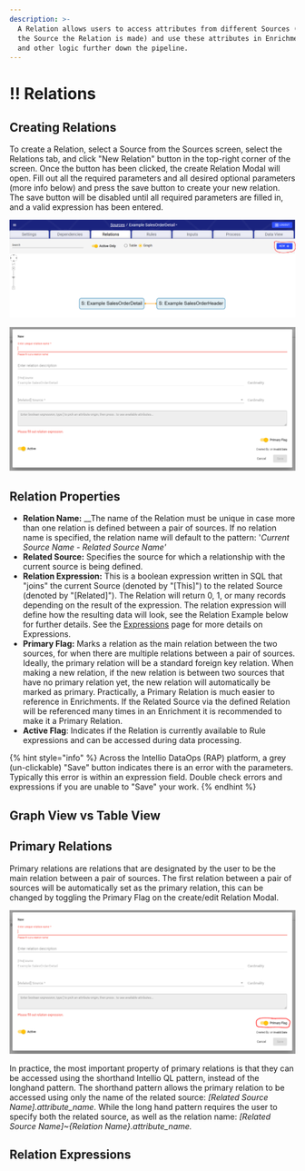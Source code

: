 ```yaml
---
description: >-
  A Relation allows users to access attributes from different Sources (within
  the Source the Relation is made) and use these attributes in Enrichment rules
  and other logic further down the pipeline.
---
```


# !! Relations

## Creating Relations

To create a Relation, select a Source from the Sources screen, select the Relations tab, and click "New Relation" button in the top-right corner of the screen. Once the button has been clicked, the create Relation Modal will open. Fill out all the required parameters and all desired optional parameters \(more info below\) and press the save button to create your new relation. The save button will be disabled until all required parameters are filled in, and a valid expression has been entered.

![New Relation Button](../../.gitbook/assets/image%20%28302%29.png)

![Create Relation Modal](../../.gitbook/assets/image%20%28298%29.png)

## Relation Properties

* **Relation Name:** __The name of the Relation must be unique in case more than one relation is defined between a pair of sources. If no relation name is specified, the relation name will default to the pattern: '_Current Source Name - Related Source Name'_
* **Related Source:** Specifies the source for which a relationship with the current source is being defined. 
* **Relation Expression:**  This is a boolean expression written in SQL that "joins" the current Source \(denoted by "\[This\]"\) to the related Source \(denoted by "\[Related\]"\). The Relation will return 0, 1, or many records depending on the result of the expression. The relation expression will define how the resulting data will look, see the Relation Example below for further details. See the [Expressions](../expressions.md) page for more details on Expressions.
* **Primary Flag:** Marks a relation as the main relation between the two sources, for when there are multiple relations between a pair of sources. Ideally, the primary relation will be a standard foreign key relation. When making a new relation, if the new relation is between two sources that have no primary relation yet, the new relation will automatically be marked as primary. Practically, a Primary Relation is much easier to reference in Enrichments. If the Related Source via the defined Relation will be referenced many times in an Enrichment it is recommended to make it a Primary Relation.
* **Active Flag**: Indicates if the Relation is currently available to Rule expressions and can be accessed during data processing.

{% hint style="info" %}
Across the Intellio DataOps \(RAP\) platform, a grey \(un-clickable\) "Save" button indicates there is an error with the parameters. Typically this error is within an expression field. Double check errors and expressions if you are unable to "Save" your work.
{% endhint %}

## Graph View vs Table View



## Primary Relations

Primary relations are relations that are designated by the user to be the main relation between a pair of sources.  The first relation between a pair of sources will be automatically set as the primary relation, this can be changed by toggling the Primary Flag on the create/edit Relation Modal. 

![Primary Flog Toggle circled at the bottom right](../../.gitbook/assets/image%20%28299%29.png)

In practice, the most important property of primary relations is that they can be accessed using the shorthand Intellio QL pattern, instead of the longhand pattern. The shorthand pattern allows the primary relation to be accessed using only the name of the related source: _\[Related Source Name\].attribute\_name_. While the long hand pattern requires the user to specify both the related source, as well as the relation name: _\[Related Source Name\]~{Relation Name}.attribute\_name._

## Relation Expressions



